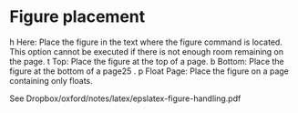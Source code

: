 # Figure placement

h Here: Place the figure in the text where the figure command is located. This option cannot be executed if there is not enough room remaining on the page.
t Top: Place the figure at the top of a page.
b Bottom: Place the figure at the bottom of a page25 .
p Float Page: Place the figure on a page containing only floats.

See Dropbox/oxford/notes/latex/epslatex-figure-handling.pdf

